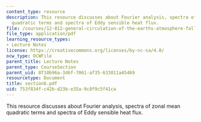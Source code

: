 ```yaml
---
content_type: resource
description: This resource discusses about Fourier analysis, spectra of zonal mean
  quadratic terms and spectra of Eddy sensible heat flux.
file: /courses/12-812-general-circulation-of-the-earths-atmosphere-fall-2005/753f834fc42bd23be35a9c8f9c5f41ca_section6.pdf
file_type: application/pdf
learning_resource_types:
- Lecture Notes
license: https://creativecommons.org/licenses/by-nc-sa/4.0/
ocw_type: OCWFile
parent_title: Lecture Notes
parent_type: CourseSection
parent_uid: 8f10b96a-3d6f-7061-af35-633011a45469
resourcetype: Document
title: section6.pdf
uid: 753f834f-c42b-d23b-e35a-9c8f9c5f41ca
---
```

This resource discusses about Fourier analysis, spectra of zonal mean quadratic terms and spectra of Eddy sensible heat flux.